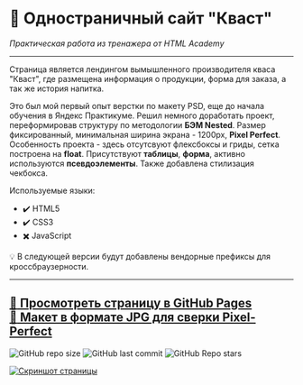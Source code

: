 # :small_orange_diamond: Одностраничный сайт "Кваст"
*Практическая работа из тренажера от HTML Academy*
______

Страница является лендингом вымышленного производителя кваса "Кваст", где размещена информация о продукции, форма для заказа, а так же история напитка.

Это был мой первый опыт верстки по макету PSD, еще до начала обучения в Яндекс Практикуме. Решил немного доработать проект, переформировав структуру по методологии **БЭМ Nested**. Размер фиксированный, минимальная ширина экрана - 1200px, **Pixel Perfect**. Особенность проекта - здесь отсутсвуют флексбоксы и гриды, сетка построена на **float**. Присутствуют **таблицы**, **форма**, активно используются **псевдоэлементы**. Также добавлена стилизация чекбокса.

Используемые языки: 
* :heavy_check_mark: HTML5    
* :heavy_check_mark: CSS3    
* :heavy_multiplication_x: JavaScript  

:bulb: В следующей версии будут добавлены вендорные префиксы для кроссбраузерности.
______

[:link: Просмотреть страницу в GitHub Pages](https://uzornakovre.github.io/kvast/)  
[:link: Макет в формате JPG для сверки Pixel-Perfect ](https://htmlacademy.ru/assets/courses/156/preview.jpg)
------
![GitHub repo size](https://img.shields.io/github/repo-size/uzornakovre/kvast?color=yellow&style=flat-square) ![GitHub last commit](https://img.shields.io/github/last-commit/uzornakovre/kvast?color=blue&style=flat-square) ![GitHub Repo stars](https://img.shields.io/github/stars/uzornakovre/kvast?color=pink&style=flat-square)  

[![Скриншот страницы](https://i.ibb.co/d7SJmK5/2022-08-22-11-16-21.png)](https://uzornakovre.github.io/kvast/)